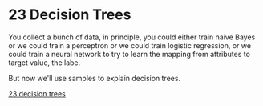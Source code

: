 
# 23 Decision Trees

You collect a bunch of data, in principle, you could either train naive Bayes or we could train a perceptron or we could train logistic regression, or we could train a neural network to try to learn the mapping from attributes to target value, the labe. 

But now we'll use samples to explain decision trees.

[23 decision trees](https://github.com/mebusy/cs188_fa18/blob/master/fa18_cs188_lectures_pdf/FA18_cs188_lecture23_neural_nets_II_and_decision_trees_1pp.pdf)


